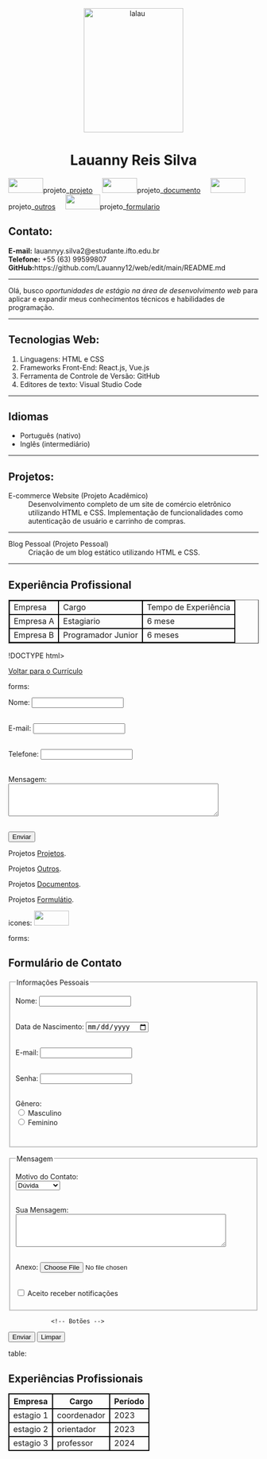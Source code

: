 <!DOCTYPE html>
<html lang="pt-BR">
<head>
    <meta charset="UTF-8">
    <meta name="viewport" content="width=device-width, initial-scale=1.0">
    <title>Currículo</title>
</head>
<body>
    <center>
    <img
    src="c:\Users\202310210022\Downloads\WhatsApp Image 2025-01-18 at 21.53.07.jpeg"
      alt="lalau"
      width="200"
      height="250" /> <h1>Lauanny Reis Silva </h1></center>
        
<p> 
    <img width="70" height="30"src="c:\Users\202310210022\Downloads\artworks-000201170675-qe8yrv-t500x500.jpg"/>projeto_<a href="file:///C:/Users/202310210022/.vscode/Projetos.html">projeto</a>&nbsp;&nbsp;&nbsp;&nbsp;
    <img width="70" height="30"src="c:\Users\202310210022\Downloads\artworks-000201170675-qe8yrv-t500x500.jpg"/>projeto_<a href="file:///C:/Users/202310210022/.vscode/documentos.html">documento</a>&nbsp;&nbsp;&nbsp;&nbsp;
    <img width="70" height="30"src="c:\Users\202310210022\Downloads\artworks-000201170675-qe8yrv-t500x500.jpg"/>projeto_<a href="file:///C:/Users/202310210022/.vscode/outro.html">outros</a>&nbsp;&nbsp;&nbsp;&nbsp;
    <img width="70" height="30"src="c:\Users\202310210022\Downloads\artworks-000201170675-qe8yrv-t500x500.jpg"/>projeto_<a href="file:///C:/Users/202310210022/.vscode/FORMULARIO.html">formulario</a>&nbsp;&nbsp;&nbsp;&nbsp;
      </p>
      
<section>
        <h2>Contato:</h2>
        <strong>E-mail:</strong> lauannyy.silva2@estudante.ifto.edu.br<br>
        <strong>Telefone:</strong> +55 (63) 99599807<br>
        <strong>GitHub:</strong>https://github.com/Lauanny12/web/edit/main/README.md<br>
    </section>
      <hr>                           
          <article>
            <p>Olá, busco <em>oportunidades de estágio na área de desenvolvimento web</em> para aplicar e expandir meus conhecimentos técnicos e habilidades de programação.</p>
        </article>
     <hr>        
        <section>
            <h2>Tecnologias Web:</h2>
            <ol>
                <li>Linguagens: HTML e CSS</li>
                <li>Frameworks Front-End: React.js, Vue.js</li>
                <li>Ferramenta de Controle de Versão: GitHub</li>
                <li>Editores de texto: Visual Studio Code</li>
            </ol>
        </section>
<hr>      
        <section>
            <h2>Idiomas</h2>
            <ul>
                <li>Português (nativo)</li>
                <li>Inglês (intermediário)</li>
            </ul>
        </section>
<hr>       
        <section>
            <h2>Projetos:</h2>
            <dl>
                <dt>E-commerce Website (Projeto Acadêmico)</dt>
                <dd>Desenvolvimento completo de um site de comércio eletrônico utilizando HTML e CSS. Implementação de funcionalidades como autenticação de usuário e carrinho de compras.</dd>
<hr>       
                <dt>Blog Pessoal (Projeto Pessoal)</dt>
                <dd>Criação de um blog estático utilizando HTML e CSS.</dd>
            </dl>
        </section>
 <hr> 
        <section>
            <h2>Experiência Profissional</h2>
            <table border="1">
                <tr>
                    <td>Empresa</td>
                    <td> Cargo </td>
                    <td>Tempo de Experiência</td>
                </tr>
                <tr>
                    <td>Empresa A</td>
                    <td>Estagiario</td>
                    <td>6 mese</td>
                </tr>
                <tr>
                    <td>Empresa B</td>
                    <td>Programador Junior</td>
                    <td>6 meses</td>
                </tr>
            </table>
            !DOCTYPE html>
            <html lang="pt-br">
            <head>
            <meta charset="UTF-8">
            <meta name="viewport" content="width=device-width, initial-scale=1.0">
            <title>Nova pagina</title>
            </head>
            <body>
              
<a href="curriculo 2.html">Voltar para o Currículo</a>
            </body>
            </html>
            
            
forms: <form action="/enviar" method="POST">
            
<label for="nome">Nome:</label>
              <input type="text" id="nome" name="nome" required><br><br>
            
            
             
<label for="email">E-mail:</label>
              <input type="email" id="email" name="email" required><br><br>
            
            
             
<label for="telefone">Telefone:</label>
              <input type="tel" id="telefone" name="telefone"><br><br>
            
            
             
<label for="mensagem">Mensagem:</label><br>
              <textarea id="mensagem" name="mensagem" rows="4" cols="50" required></textarea><br><br>
            
            
             
<button type="submit">Enviar</button>
            </form>
            
            
Projetos
            <a
              href="paginateste.html"
              title="Projetos">
              Projetos</a>.
            
            
Projetos
            <a
              href="Vendadeimóveis.html"
              title="Projetos">
              Outros</a>.
            
Projetos
            <a
              href="Documentos.html"
              title="Projetos">
              Documentos</a>.
            
            
            
            
Projetos
            <a
              href="Formulário.html"
              title="Projetos">
              Formulátio</a>.
            
            
icones: <td><img  width="70"  height="30"  src='C:\Users\202310210004\Downloads\Projeto currículo\Imagens\icone.webp' /></td>
            
forms:<!doctype html>
            <html lang="pt-br">
            <head>
            <meta charset="UTF-8">
            <meta name="viewport" content="width=device-width, initial-scale=1.0">
            <title>Formulário de Contato</title>
            </head>
            <body>
            
            
<h2>Formulário de Contato</h2>
            
            
<form action="#" method="post">
               
               
<fieldset>
                    <legend>Informações Pessoais</legend>
                   
<label for="nome">Nome:</label>
                    <input type="text" id="nome" name="nome" required><br><br>
                   
<label for="nascimento">Data de Nascimento:</label>
                    <input type="date" id="nascimento" name="nascimento" required><br><br>
                   
<label for="email">E-mail:</label>
                    <input type="email" id="email" name="email" required><br><br>
                   
<label for="senha">Senha:</label>
                    <input type="password" id="senha" name="senha" required><br><br>
                   
<label for="genero">Gênero:</label><br>
                    <input type="radio" id="masculino" name="genero" value="Masculino">
                    <label for="masculino">Masculino</label><br>
                    <input type="radio" id="feminino" name="genero" value="Feminino">
                    <label for="feminino">Feminino</label><br><br>
                </fieldset>
            
            
               
<fieldset>
                    <legend>Mensagem</legend>
                   
<label for="motivo">Motivo do Contato:</label><br>
                    <select id="motivo" name="motivo">
                        <option value="dúvida">Dúvida</option>
                        <option value="informacao">Informação</option>
                        <option value="outro">Outro</option>
                    </select><br><br>
                   
<label for="mensagem">Sua Mensagem:</label><br>
                    <textarea id="mensagem" name="mensagem" rows="4" cols="50" required></textarea><br><br>
                   
<label for="arquivo">Anexo:</label>
                    <input type="file" id="arquivo" name="arquivo"><br><br>
            
            
<input type="checkbox" id="notificacoes" name="notificacoes">
                    <label for="notificacoes">Aceito receber notificações</label><br><br>
                </fieldset>
            
            
                <!-- Botões -->
<input type="submit" value="Enviar">
 <input type="reset" value="Limpar">
            
            
</form>
            
            
</body>
            </html>
            
            
table: <meta charset="UTF-8">
            <meta name="viewport" content="width=device-width, initial-scale=1.0">
            <title>Experiências Profissionais</title>
            <style>
                table {
                    width: 100%;
                    border-collapse: collapse;
                table, th, td {
                    border: 2px solid #000;
                th, td {
                    padding: 10px;
                    text-align: center;
                }
                th {
                    background-color: #f2f2f2;
                }
            </style>
            </head>
            <body>
            <h2>Experiências Profissionais</h2>
            <table>
                <tr>
                    <th>Empresa</th>
                    <th>Cargo</th>
                    <th>Período</th>
                </tr>
                <tr>
                    <td>estagio 1</td>
                    <td>coordenador</td>
                    <td>2023</td>
                </tr>
                <tr>
                    <td>estagio 2</td>
                    <td>orientador</td>
                    <td>2023</td>
                </tr>
                <tr>
                    <td>estagio 3</td>
                    <td>professor</td>
                    <td>2024</td>
                </tr>
            </table>
            
            
